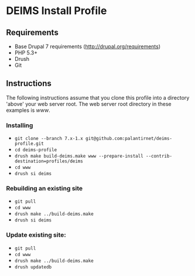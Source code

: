 # DEIMS Install Profile #

## Requirements ##

* Base Drupal 7 requirements (http://drupal.org/requirements)
* PHP 5.3+
* Drush
* Git

## Instructions ##

The following instructions assume that you clone this profile into a directory
'above' your web server root. The web server root directory in these examples
is _www_.

### Installing ###

* `git clone --branch 7.x-1.x git@github.com:palantirnet/deims-profile.git`
* `cd deims-profile`
* `drush make build-deims.make www --prepare-install --contrib-destination=profiles/deims`
* `cd www`
* `drush si deims`

### Rebuilding an existing site ###

* `git pull`
* `cd www`
* `drush make ../build-deims.make`
* `drush si deims`

### Update existing site: ###

* `git pull`
* `cd www`
* `drush make ../build-deims.make`
* `drush updatedb`
